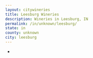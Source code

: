```yaml
---
layout: citywineries
title: Leesburg Wineries
description: Wineries in Leesburg, IN
permalink: /in/unknown/leesburg/
state: in
county: unknown
city: leesburg
---
```

-
